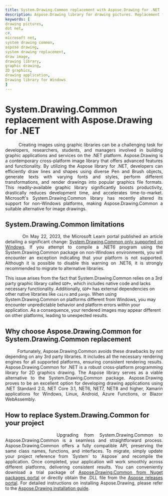 ```yaml
---
title: System.Drawing.Common replacement with Aspose.Drawing for .NET
description: Aspose.Drawing library for drawing pictures. Replacement for Microsoft NET System.Drawing.Common 2D graphics. Draw image with .NET (C#) for graphic application development.
keywords: [
drawing pictures,
dot net,
c#,
microsoft net,
system drawing common,
aspose drawing,
system drawing replacement,
draw image,
drawing library,
graphic drawing,
2D graphics,
drawing application,
Drawing library for Windows
]
---
```


# System.Drawing.Common replacement with Aspose.Drawing for .NET

<p align='justify'>
&nbsp;&nbsp;&nbsp;&nbsp;&nbsp;&nbsp;&nbsp;&nbsp;
Creating images using graphic libraries can be a challenging task for developers, researchers, students, and managers involved in building graphic applications and services on the .NET platform. Aspose.Drawing is a contemporary cross-platform image library that offers advanced features and functionality. By utilizing the Aspose library for .NET, developers can efficiently draw lines and shapes using diverse Pen and Brush objects, generate texts with varying fonts and styles, perform different transformations, and render drawings into popular graphics file formats. This readily-available graphic library significantly boosts productivity, drastically reduces development time, and accelerates time-to-market. Microsoft's System.Drawing.Common library has recently altered its support for non-Windows platforms, making Aspose.Drawing.Common a suitable alternative for image drawings.
</p>


## System.Drawing.Common limitations

<p align='justify'>
&nbsp;&nbsp;&nbsp;&nbsp;&nbsp;&nbsp;&nbsp;&nbsp;
On May 22, 2023, the Microsoft Learn portal published an article detailing a significant change: <a href="https://learn.microsoft.com/en-us/dotnet/core/compatibility/core-libraries/6.0/system-drawing-common-windows-only">System.Drawing.Common only supported on Windows</a>. If you attempt to compile a .NET6 program using the System.Drawing.Common package on non-Windows environments, you will encounter an exception indicating that your platform is not supported. Although it is possible to disable this warning on .NET6, it is strongly recommended to migrate to alternative libraries.

This issue arises from the fact that System.Drawing.Common relies on a 3rd party graphic library called `GDP+`, which includes native code and lacks necessary functionality. Additionally, `GDP+` has external dependencies on other native libraries like `cairo` and `pango`. When using System.Drawing.Common on platforms different from Windows, you may encounter unpredictable behavior and platform errors within your application. As a consequence, your rendered images may appear different on other platforms, leading to unexpected results.
</p>


## Why choose Aspose.Drawing.Common for System.Drawing.Common replacement

<p align='justify'>
&nbsp;&nbsp;&nbsp;&nbsp;&nbsp;&nbsp;&nbsp;&nbsp;
Fortunately, Aspose.Drawing.Common avoids these drawbacks by not depending on any 3rd party libraries. It includes all the necessary rendering engines for all supported platforms, ensuring consistent rendering results. Aspose.Drawing.Common for .NET is a robust cross-platform programming library for 2D graphics drawing. The Aspose library serves as a viable alternative to the System.Drawing.Common package. Aspose.Drawing proves to be an excellent option for developing drawing applications using .NET Standard 2.0, NET Core 3.1, NET6, NET7, NET8 and higher, Xamarin applications for Windows, Linux, Android, Azure Functions, or Blazor WebAssembly.
</p>


## How to replace System.Drawing.Common for your project

<p align='justify'>
&nbsp;&nbsp;&nbsp;&nbsp;&nbsp;&nbsp;&nbsp;&nbsp;
Upgrading from System.Drawing.Common to Aspose.Drawing.Common is a seamless and straightforward process. Aspose.Drawing.Common offers a fully compatible API, preserving the same class names, functions, and interfaces. To migrate, simply update your project reference from `System` to `Aspose` and recompile the application. Once completed, your application will work smoothly across different platforms, delivering consistent results. You can conveniently download a trial package of <a href="https://www.nuget.org/packages/Aspose.Drawing.Common">Aspose.Drawing.Common from Nuget packages portal</a> or directly obtain the .DLL file from the <a href="https://releases.aspose.com/drawing/net/">Aspose releases portal</a>. For detailed instructions on installing Aspose.Drawing, please refer to the <a href="https://docs.aspose.com/drawing/net/installation/">Aspose.Drawing installation guide</a>.
</p>
